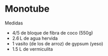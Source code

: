 # Monotube
Medidas
- 4/5 de bloque de fibra de coco (550g)
- 2.6 L de agua hervida
- 1 vasito (de los de arroz) de gypsum (yeso)
- 1.5 L de vermiculita